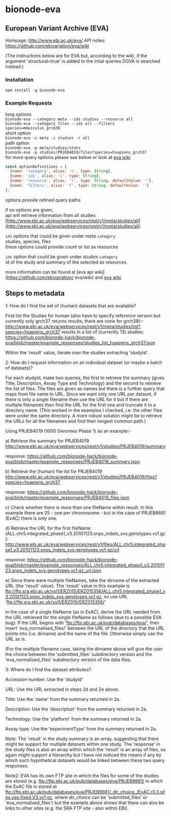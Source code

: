 # bionode-eva

European Variant Archive (EVA)
------------------------------

Hompage: http://www.ebi.ac.uk/eva/
API notes: https://github.com/ebivariation/eva/wiki

(The instructions below are for EVA but, according to the wiki, if the argument 'structural=true' is added to the intial queries DGVA is searched instead.)

### Installation

`npm install -g bionode-eva`


### Example Requests

long options			
`bionode-eva --category meta --ids studies --resource all `		
`bionode-eva --category files --ids all --filters species=mmusculus_grcm38 `		
short option   			
`bionode-eva -c meta -i studies -r all`		
path option		
`bionode-eva -p meta/studies/stats`		
`bionode-eva -p studies/PRJEB4019/files?species=hsapiens_grch37`		
for more query options please see below or look at [eva wiki](http://wwwdev.ebi.ac.uk/eva/webservices/api/#/)

```javascript
const optionDefinitions = [
  {name: 'category', alias: 'c', type: String},
  {name: 'ids', alias: 'i', type: String},
  {name: 'resource', alias: 'r', type: String, defaultValue: ''},
  {name: 'filters', alias: 'f', type: String, defaultValue: ''}
];
```

options provide refined query paths

if no options are given,      
api will retrieve information from all studies [http://www.ebi.ac.uk/eva/webservices/rest/v1/meta/studies/all](http://www.ebi.ac.uk/eva/webservices/rest/v1/meta/studies/all) 

`ids` options that could be given under _meta_ `category`   
studies, species, files   
these options could provide count or list as resources


`ids` option that could be given under _studies_ `category`       
id of the study and summary of the selected as resources


more information can be found at [eva api wiki](https://github.com/ebivariation/ eva/wiki) and [eva wiki](http://wwwdev.ebi.ac.uk/eva/webservices/api/#/)



Steps to metadata
-----------------

1: How do I find the set of (human) datasets that are available?

First list the Studies for human (also have to specify reference version but currently only grch37 returns results; there are none for grch38):-
http://www.ebi.ac.uk/eva/webservices/rest/v1/meta/studies/list?species=hsapiens_grch37
results in a list of (currently 13) studies:
https://github.com/bionode-hack/bionode-eva/blob/master/example_responses/studies_list_hsapiens_grch37.json

Within the 'result' value, iterate over the studies extracting 'studyId'.


2: How do I request information on an individual dataset (or maybe a batch of datasets)?

For each studyId, make two queries, the first to retrieve the summary (gives Title, Description, Assay Type and Technology) and the second to retrieve the list of files. The files are given as names but there is a further query that maps from file name to URL. Since we want only one URL per dataset, if there is only a single filename then use the URL for it but if there are multiple filenames then find the URL for the first one and truncate it to a directory name. (This worked in the examples I checked, i.e. the other files were under the same directory. A more robust solution might be to retrieve the URLs for all the filenames and find their longest common path.)

Using PRJEB4019 (1000 Genomes Phase 1) as an example:-

a) Retrieve the summary for PRJEB4019
http://www.ebi.ac.uk/eva/webservices/rest/v1/studies/PRJEB4019/summary

response: https://github.com/bionode-hack/bionode-eva/blob/master/example_responses/PRJEB4019_summary.json

b) Retrieve the (human) file list for PRJEB4019
http://www.ebi.ac.uk/eva/webservices/rest/v1/studies/PRJEB4019/files?species=hsapiens_grch37

response: https://github.com/bionode-hack/bionode-eva/blob/master/example_responses/PRJEB4019_files.json

c) Check whether there is more than one fileName within result. In this example there are 25 - one per chromosome - but in the case of PRJEB8661 (ExAC) there is only one.

d) Retrieve the URL for the first fileName (ALL.chr5.integrated_phase1_v3.20101123.snps_indels_svs.genotypes.vcf.gz):
http://www.ebi.ac.uk/eva/webservices/rest/v1/files/ALL.chr5.integrated_phase1_v3.20101123.snps_indels_svs.genotypes.vcf.gz/url

response: https://github.com/bionode-hack/bionode-eva/blob/master/example_responses/ALL.chr5.integrated_phase1_v3.20101123.snps_indels_svs.genotypes.vcf.gz_url.json

e) Since there were multiple fileNames, take the dirname of the extracted URL (the 'result' value).
The 'result' value in this example is ftp://ftp.sra.ebi.ac.uk/vol1/ERZ015/ERZ015356/ALL.chr5.integrated_phase1_v3.20101123.snps_indels_svs.genotypes.vcf.gz, so use URL 'ftp://ftp.sra.ebi.ac.uk/vol1/ERZ015/ERZ015356/'

In the case of a single fileName (as in ExAC), derive the URL needed from the URL retrieved for the single fileName as follows (due to a possible EVA bug):
If the URL begins with 'ftp://ftp.ebi.ac.uk/pub/databases/eva/', then insert 'eva_normalised_files/' between the URL of the directory that the URL points into (i.e. dirname) and the name of the file.
Otherwise simply use the URL as is.

(For the multiple filename case, taking the dirname above will give the user the choice between the 'submitted_files' subdirectory version and the 'eva_normalised_files' subdirectory version of the data files.


3: Where do I find the dataset attributes?

Accession number: Use the 'studyId'

URL: Use the URL extracted in steps 2d and 2e above.

Title: Use the 'name' from the summary returned in 2a.

Description: Use the 'description' from the summary returned in 2a.

Technology: Use the 'platform' from the summary returned in 2a.

Assay type: Use the 'experimentType' from the summary returned in 2a.


Note: The 'result' in the study summary is an array, suggesting that there might be support for multiple datasets within one study. The 'response' in the study files is also an array within which the 'result' is an array of files, so again might support a hierarchy but I have not noticed the means if any by which such hypothetical datasets would be linked between these two query responses.

Note2: EVA has its own FTP site in which the files for some of the studies are stored (e.g. ftp://ftp.ebi.ac.uk/pub/databases/eva/PRJEB8661/ in which the ExAC file is stored at ftp://ftp.ebi.ac.uk/pub/databases/eva/PRJEB8661/_dir_choice_/ExAC.r0.3.sites.vep.fixed.V3.vcf.gz, where _dir_choice_ can be 'submitted_files' or 'eva_normalised_files')  but the example above shows that there can also be links to other sites (e.g. the SRA FTP site - also within EBI).
